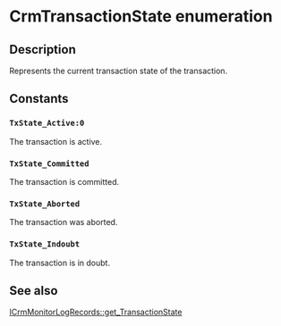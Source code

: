 # CrmTransactionState enumeration

## Description

Represents the current transaction state of the transaction.

## Constants

### `TxState_Active:0`

The transaction is active.

### `TxState_Committed`

The transaction is committed.

### `TxState_Aborted`

The transaction was aborted.

### `TxState_Indoubt`

The transaction is in doubt.

## See also

[ICrmMonitorLogRecords::get_TransactionState](https://learn.microsoft.com/windows/desktop/api/comsvcs/nf-comsvcs-icrmmonitorlogrecords-get_transactionstate)